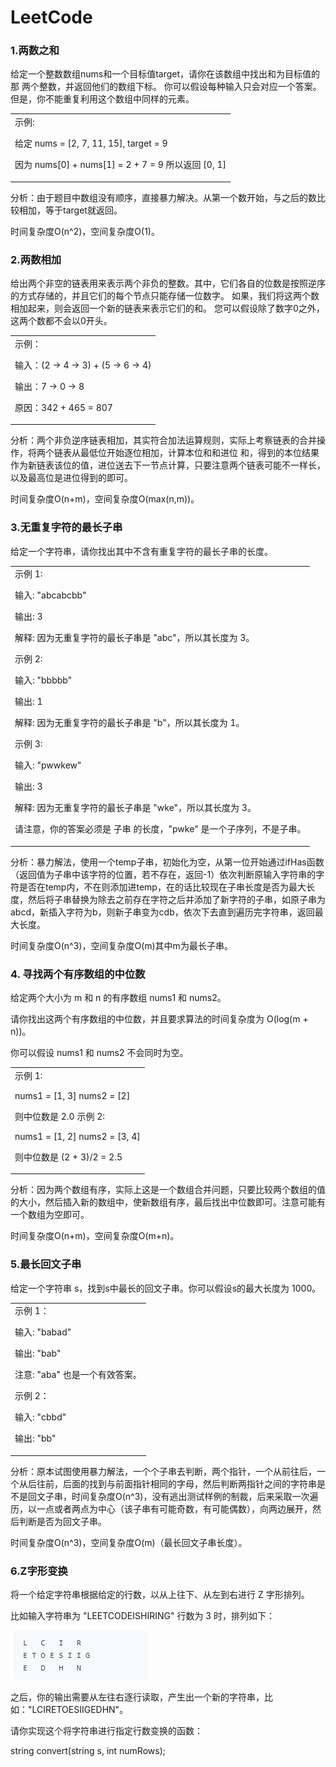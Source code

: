 # LeetCode
### 1.两数之和

给定一个整数数组nums和一个目标值target，请你在该数组中找出和为目标值的那 两个整数，并返回他们的数组下标。
你可以假设每种输入只会对应一个答案。但是，你不能重复利用这个数组中同样的元素。

<table><td>
示例:

给定 nums = [2, 7, 11, 15], target = 9

因为 nums[0] + nums[1] = 2 + 7 = 9
所以返回 [0, 1]
</td></table>

分析：由于题目中数组没有顺序，直接暴力解决。从第一个数开始，与之后的数比较相加，等于target就返回。

时间复杂度O(n^2)，空间复杂度O(1)。

### 2.两数相加

给出两个非空的链表用来表示两个非负的整数。其中，它们各自的位数是按照逆序的方式存储的，并且它们的每个节点只能存储一位数字。
如果，我们将这两个数相加起来，则会返回一个新的链表来表示它们的和。
您可以假设除了数字0之外，这两个数都不会以0开头。
<table><td>
示例：

输入：(2 -> 4 -> 3) + (5 -> 6 -> 4)

输出：7 -> 0 -> 8

原因：342 + 465 = 807
</td></table>

分析：两个非负逆序链表相加，其实符合加法运算规则，实际上考察链表的合并操作，将两个链表从最低位开始逐位相加，计算本位和和进位
和，得到的本位结果作为新链表该位的值，进位送去下一节点计算，只要注意两个链表可能不一样长，以及最高位是进位得到的即可。

时间复杂度O(n+m)，空间复杂度O(max(n,m))。

### 3.无重复字符的最长子串

给定一个字符串，请你找出其中不含有重复字符的最长子串的长度。
<table><td>
示例 1:

输入: "abcabcbb"

输出: 3

解释: 因为无重复字符的最长子串是 "abc"，所以其长度为 3。

示例 2:

输入: "bbbbb"

输出: 1

解释: 因为无重复字符的最长子串是 "b"，所以其长度为 1。

示例 3:

输入: "pwwkew"

输出: 3

解释: 因为无重复字符的最长子串是 "wke"，所以其长度为 3。

  请注意，你的答案必须是 子串 的长度，"pwke" 是一个子序列，不是子串。
</td></table>

分析：暴力解法，使用一个temp子串，初始化为空，从第一位开始通过ifHas函数（返回值为子串中该字符的位置，若不存在，返回-1）依次判断原输入字符串的字符是否在temp内，不在则添加进temp，在的话比较现在子串长度是否为最大长度，然后将子串替换为除去之前存在字符之后并添加了新字符的子串，如原子串为abcd，新插入字符为b，则新子串变为cdb，依次下去直到遍历完字符串，返回最大长度。

时间复杂度O(n^3)，空间复杂度O(m)其中m为最长子串。

### 4. 寻找两个有序数组的中位数

给定两个大小为 m 和 n 的有序数组 nums1 和 nums2。

请你找出这两个有序数组的中位数，并且要求算法的时间复杂度为 O(log(m + n))。

你可以假设 nums1 和 nums2 不会同时为空。

<table><td>
示例 1:

nums1 = [1, 3]
nums2 = [2]

则中位数是 2.0
示例 2:

nums1 = [1, 2]
nums2 = [3, 4]

则中位数是 (2 + 3)/2 = 2.5
</td></table>

分析：因为两个数组有序，实际上这是一个数组合并问题，只要比较两个数组的值的大小，然后插入新的数组中，使新数组有序，最后找出中位数即可。注意可能有一个数组为空即可。

时间复杂度O(n+m)，空间复杂度O(m+n)。

### 5.最长回文子串

给定一个字符串 s，找到s中最长的回文子串。你可以假设s的最大长度为 1000。

<table><td>
示例 1：

输入: "babad"

输出: "bab"

注意: "aba" 也是一个有效答案。

示例 2：

输入: "cbbd"

输出: "bb"

</td></table>

分析：原本试图使用暴力解法，一个个子串去判断，两个指针，一个从前往后，一个从后往前，后面的找到与前面指针相同的字母，然后判断两指针之间的字符串是不是回文子串，时间复杂度O(n^3)，没有逃出测试样例的制裁，后来采取一次遍历，以一点或者两点为中心（该子串有可能奇数，有可能偶数），向两边展开，然后判断是否为回文子串。

时间复杂度O(n^3)，空间复杂度O(m)（最长回文子串长度）。

### 6.Z字形变换

将一个给定字符串根据给定的行数，以从上往下、从左到右进行 Z 字形排列。

比如输入字符串为 "LEETCODEISHIRING" 行数为 3 时，排列如下：

![Image text](https://github.com/ZHANGHanYuhhh/-/blob/master/6-1.png)

之后，你的输出需要从左往右逐行读取，产生出一个新的字符串，比如："LCIRETOESIIGEDHN"。

请你实现这个将字符串进行指定行数变换的函数：

string convert(string s, int numRows);
